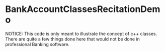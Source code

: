 # BankAccountClassesRecitationDemo

NOTICE: This code is only meant to illustrate the concept of c++ classes. There are quite a few things done here that would not be done in professional Banking software.
